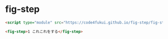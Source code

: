 # fig-step
 
```html
<script type="module" src="https://code4fukui.github.io/fig-step/fig-step.js"></script>

<fig-step>1 これこれをする</fig-step>
```
